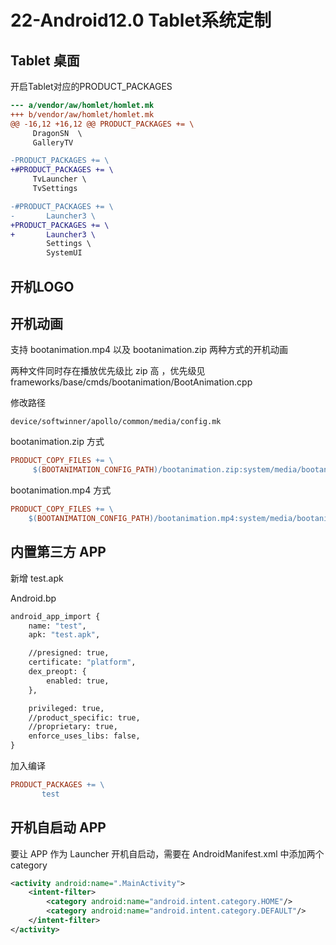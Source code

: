 # 22-Android12.0 Tablet系统定制

## Tablet 桌面

开启Tablet对应的PRODUCT_PACKAGES

```diff
--- a/vendor/aw/homlet/homlet.mk
+++ b/vendor/aw/homlet/homlet.mk
@@ -16,12 +16,12 @@ PRODUCT_PACKAGES += \
     DragonSN  \
     GalleryTV

-PRODUCT_PACKAGES += \
+#PRODUCT_PACKAGES += \
     TvLauncher \
     TvSettings

-#PRODUCT_PACKAGES += \
-       Launcher3 \
+PRODUCT_PACKAGES += \
+       Launcher3 \
        Settings \
        SystemUI
```



## 开机LOGO





## 开机动画

支持 bootanimation.mp4 以及 bootanimation.zip 两种方式的开机动画

两种文件同时存在播放优先级比 zip 高 ，优先级见 frameworks/base/cmds/bootanimation/BootAnimation.cpp

修改路径

```
device/softwinner/apollo/common/media/config.mk
```

bootanimation.zip 方式

```makefile
PRODUCT_COPY_FILES += \
     $(BOOTANIMATION_CONFIG_PATH)/bootanimation.zip:system/media/bootanimation.zip
```

bootanimation.mp4 方式

```makefile
PRODUCT_COPY_FILES += \
    $(BOOTANIMATION_CONFIG_PATH)/bootanimation.mp4:system/media/bootanimation.mp4
```



## 内置第三方 APP

新增 test.apk

Android.bp

```makefile
android_app_import {
    name: "test",
    apk: "test.apk",

    //presigned: true,
    certificate: "platform",
    dex_preopt: {
        enabled: true,
    },

    privileged: true,
    //product_specific: true,
    //proprietary: true,
    enforce_uses_libs: false,
}
```

加入编译

```makefile
PRODUCT_PACKAGES += \
       test
```



## 开机自启动 APP

要让 APP 作为 Launcher 开机自启动，需要在 AndroidManifest.xml 中添加两个 category

```xml
<activity android:name=".MainActivity">
    <intent-filter>
		<category android:name="android.intent.category.HOME"/>
		<category android:name="android.intent.category.DEFAULT"/>
	</intent-filter>
</activity>
```

